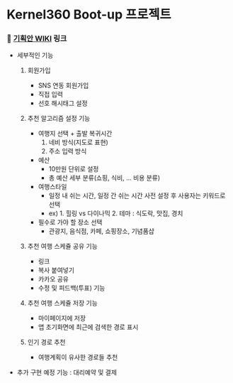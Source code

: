 # Kernel360 Boot-up 프로젝트

### 🔲 [기획안 WIKI](https://www.notion.so/328f33a6d15948ecb81306de2372283b?v=2b3fd3e8647740aa8d0e4566ea804ca4&pvs=4) 링크

 - 세부적인 기능

    1. 회원가입

        - SNS 연동 회원가입
        - 직접 입력
        - 선호 해시태그 설정

    2. 추천 알고리즘 설정 기능
    
        - 여행지 선택 + 출발 복귀시간
            1. 네비 방식(지도로 표현)
            2. 주소 입력 방식
        - 예산
            - 10만원 단위로 설정
            - 총 예산 세부 분류(쇼핑, 식비, ... 비용 분류)
        - 여행스타일
            - 일정 내 쉬는 시간, 일정 간 쉬는 시간 사전 설정 후 사용자는 키워드로 선택
            - ex) 1. 힐링 vs 다이나믹 2. 테마 : 식도락, 맛집, 경치
        - 필수로 가야 할 장소 선택
            - 관광지, 음식점, 카페, 쇼핑장소, 기념품샵
   
     3. 추천 여행 스케쥴 공유 기능

        - 링크
        - 복사 붙여넣기
        - 카카오 공유 
        - 수정 및 피드백(투표) 기능 

     4. 추천 여행 스케쥴 저장 기능

        - 마이페이지에 저장 
        - 앱 초기화면에 최근에 검색한 경로 표시

     5. 인기 경로 추천 

        - 여행계획이 유사한 경로들 추천
          
  - 추가 구현 예정 기능 : 대리예약 및 결제
